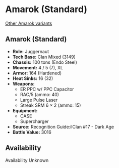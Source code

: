 # Amarok (Standard)

[Other Amarok variants](../amarok.md)

## Amarok (Standard)
- **Role:** Juggernaut
- **Tech Base:** Clan Mixed (3149)
- **Chassis:** 100 tons (Endo Steel)
- **Movement:** 4 / 5 (7), XL
- **Armor:** 164 (Hardened)
- **Heat Sinks:** 16 (32)
- **Weapons:**
  - ER PPC w/ PPC Capacitor
  - RAC/5 (ammo: 40)
  - Large Pulse Laser
  - Streak SRM 6 × 2 (ammo: 15)
- **Equipment:**
  - CASE
  - Supercharger
- **Source:** Recognition Guide:ilClan #17 - Dark Age
- **Battle Value:** 3016

## Availability

Availability Unknown

